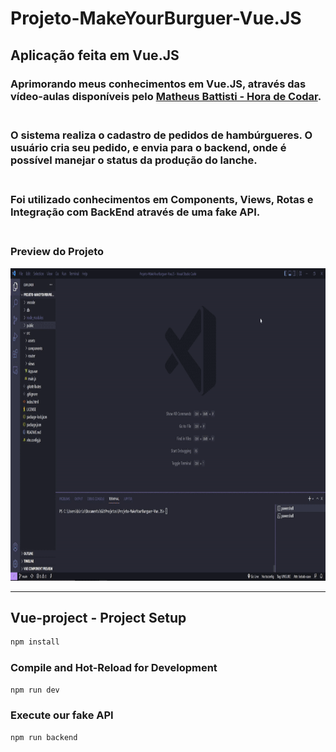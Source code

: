 # Projeto-MakeYourBurguer-Vue.JS
 
## Aplicação feita em Vue.JS

### Aprimorando meus conhecimentos em Vue.JS, através das vídeo-aulas disponíveis pelo [Matheus Battisti - Hora de Codar](https://www.youtube.com/watch?v=wsAQQioPIJs&list=PLnDvRpP8BnezDglaAvtWgQXzsOmXUuRHL&index=1&ab_channel=MatheusBattisti-HoradeCodar). <br><br>

### O sistema realiza o cadastro de pedidos de <b>hambúrgueres</b>. O usuário cria seu pedido, e envia para o backend, onde é possível manejar o status da produção do lanche. <br><br>

### Foi utilizado conhecimentos em Components, Views, Rotas e Integração com BackEnd através de uma fake API.<br><br>

### Preview do Projeto
<p align="center">
    <img width="1000" height="500" src="https://github.com/bragabriel/Projeto-MakeYourBurguer-Vue.JS/blob/main/public/video/burgerApp.gif">
</p>



<hr></hr>

## Vue-project - Project Setup

```sh
npm install
```

### Compile and Hot-Reload for Development

```sh
npm run dev
```

### Execute our fake API

```sh
npm run backend
```